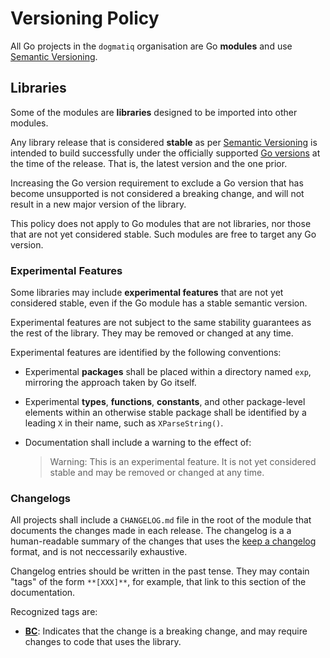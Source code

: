 # Versioning Policy

All Go projects in the `dogmatiq` organisation are Go **modules** and use
[Semantic Versioning].

## Libraries

Some of the modules are **libraries** designed to be imported into other
modules.

Any library release that is considered **stable** as per [Semantic Versioning]
is intended to build successfully under the officially supported [Go versions]
at the time of the release. That is, the latest version and the one prior.

Increasing the Go version requirement to exclude a Go version that has become
unsupported is not considered a breaking change, and will not result in a new
major version of the library.

This policy does not apply to Go modules that are not libraries, nor those that
are not yet considered stable. Such modules are free to target any Go version.

### Experimental Features

Some libraries may include **experimental features** that are not yet
considered stable, even if the Go module has a stable semantic version.

Experimental features are not subject to the same stability guarantees as the
rest of the library. They may be removed or changed at any time.

Experimental features are identified by the following conventions:

- Experimental **packages** shall be placed within a directory named `exp`,
  mirroring the approach taken by Go itself.

- Experimental **types**, **functions**, **constants**, and other package-level
  elements within an otherwise stable package shall be identified by a leading
  `X` in their name, such as `XParseString()`.

- Documentation shall include a warning to the effect of:
  > Warning: This is an experimental feature. It is not yet considered stable
  > and may be removed or changed at any time.

### Changelogs

All projects shall include a `CHANGELOG.md` file in the root of the module that
documents the changes made in each release. The changelog is a a human-readable
summary of the changes that uses the [keep a changelog] format, and is not
neccessarily exhaustive.

Changelog entries should be written in the past tense. They may contain "tags"
of the form `**[XXX]**`, for example, that link to this section of the
documentation.

Recognized tags are:

- **[BC]**: Indicates that the change is a breaking change, and may require
  changes to code that uses the library.

<!-- references -->

[bc]: #changelogs
[keep a changelog]: https://keepachangelog.com/en/1.0.0/
[semantic versioning]: https://semver.org/
[go versions]: https://endoflife.date/go
